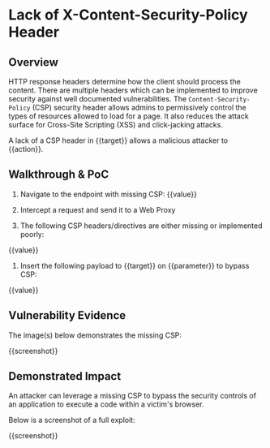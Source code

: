 # Lack of X-Content-Security-Policy Header 

## Overview

HTTP response headers determine how the client should process the content. There are multiple headers which can be implemented to improve security against well documented vulnerabilities. The `Content-Security-Policy` (CSP) security header allows admins to permissively control the types of resources allowed to load for a page. It also reduces the attack surface for Cross-Site Scripting (XSS) and click-jacking attacks.
 
A lack of a CSP header in {{target}} allows a malicious attacker to {{action}}.

## Walkthrough & PoC

1. Navigate to the endpoint with missing CSP: {{value}}

1. Intercept a request and send it to a Web Proxy

1. The following CSP headers/directives are either missing or implemented poorly:

{{value}}

1. Insert the following payload to {{target}} on {{parameter}} to bypass CSP:

{{value}}


## Vulnerability Evidence

The image(s) below demonstrates the missing CSP:

{{screenshot}}

## Demonstrated Impact

An attacker can leverage a missing CSP to bypass the security controls of an application to execute a code within a victim's browser.

Below is a screenshot of a full exploit: 

{{screenshot}}
